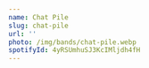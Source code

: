 ```yaml
---
name: Chat Pile
slug: chat-pile
url: ''
photo: /img/bands/chat-pile.webp
spotifyId: 4yRSUmhuSJ3KcIMljdh4fH
---
```

